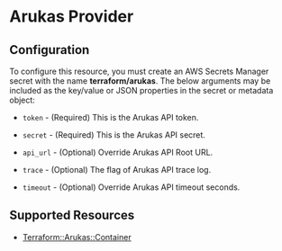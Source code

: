 # Arukas Provider

## Configuration

To configure this resource, you must create an AWS Secrets Manager secret with the name **terraform/arukas**. The below arguments may be included as the key/value or JSON properties in the secret or metadata object:

* `token` - (Required) This is the Arukas API token.

* `secret` - (Required) This is the Arukas API secret.

* `api_url` - (Optional) Override Arukas API Root URL.

* `trace` - (Optional) The flag of Arukas API trace log.

* `timeout` - (Optional) Override Arukas API timeout seconds.


## Supported Resources

* [Terraform::Arukas::Container](../resources/arukas/Terraform-Arukas-Container/docs/README.md)